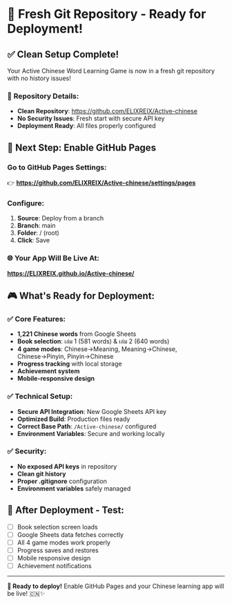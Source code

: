# 🎉 Fresh Git Repository - Ready for Deployment!

## ✅ **Clean Setup Complete!**

Your Active Chinese Word Learning Game is now in a fresh git repository with no history issues!

### 📍 **Repository Details:**
- **Clean Repository**: https://github.com/ELIXREIX/Active-chinese
- **No Security Issues**: Fresh start with secure API key
- **Deployment Ready**: All files properly configured

## 🚀 **Next Step: Enable GitHub Pages**

### **Go to GitHub Pages Settings:**
👉 **https://github.com/ELIXREIX/Active-chinese/settings/pages**

### **Configure:**
1. **Source**: Deploy from a branch
2. **Branch**: main  
3. **Folder**: / (root)
4. **Click**: Save

### 🌐 **Your App Will Be Live At:**
**https://ELIXREIX.github.io/Active-chinese/**

## 🎮 **What's Ready for Deployment:**

### ✅ **Core Features:**
- **1,221 Chinese words** from Google Sheets
- **Book selection**: เล่ม 1 (581 words) & เล่ม 2 (640 words)
- **4 game modes**: Chinese→Meaning, Meaning→Chinese, Chinese→Pinyin, Pinyin→Chinese
- **Progress tracking** with local storage
- **Achievement system** 
- **Mobile-responsive design**

### ✅ **Technical Setup:**
- **Secure API Integration**: New Google Sheets API key
- **Optimized Build**: Production files ready
- **Correct Base Path**: `/Active-chinese/` configured
- **Environment Variables**: Secure and working locally

### ✅ **Security:**
- **No exposed API keys** in repository
- **Clean git history** 
- **Proper .gitignore** configuration
- **Environment variables** safely managed

## 🧪 **After Deployment - Test:**
- [ ] Book selection screen loads
- [ ] Google Sheets data fetches correctly
- [ ] All 4 game modes work properly
- [ ] Progress saves and restores
- [ ] Mobile responsive design
- [ ] Achievement notifications

---

**🚀 Ready to deploy!** Enable GitHub Pages and your Chinese learning app will be live! 🇨🇳✨
